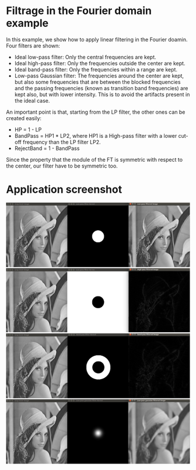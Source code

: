 # Filtrage in the Fourier domain example
In this example, we show how to apply linear filtering in the Fourier doamin.
Four filters are shown:
* Ideal low-pass filter: Only the central frequencies are kept.
* Ideal high-pass filter: Only the frequencies outside the center are kept.
* Ideal band-pass filter: Only the frequencies within a range are kept.
* Low-pass Gaussian filter: The frequencies around the center are kept,
    but also some frequencies that are between the blocked frequencies and
    the passing frequencies (known as transition band frequencies) are kept also, but
    with lower intensity. This is to avoid the artifacts present in the ideal case.

An important point is that, starting from the LP filter, the other ones can be
created easily:
- HP = 1 - LP
- BandPass = HP1 * LP2, where HP1 is a High-pass filter with a lower cut-off frequency than the LP filter LP2.
- RejectBand = 1 - BandPass

Since the property that the module of the FT is symmetric with respect to the
center, our filter have to be symmetric too.

# Application screenshot
![app screenshot](/OpenCVExamples/10_FourierExample/images/LPFilterFTExample.png)
![app screenshot](/OpenCVExamples/10_FourierExample/images/HPFilterFTExample.png)
![app screenshot](/OpenCVExamples/10_FourierExample/images/BandPassFiltered.png)
![app screenshot](/OpenCVExamples/10_FourierExample/images/LowPassGaussianFiltered.png)